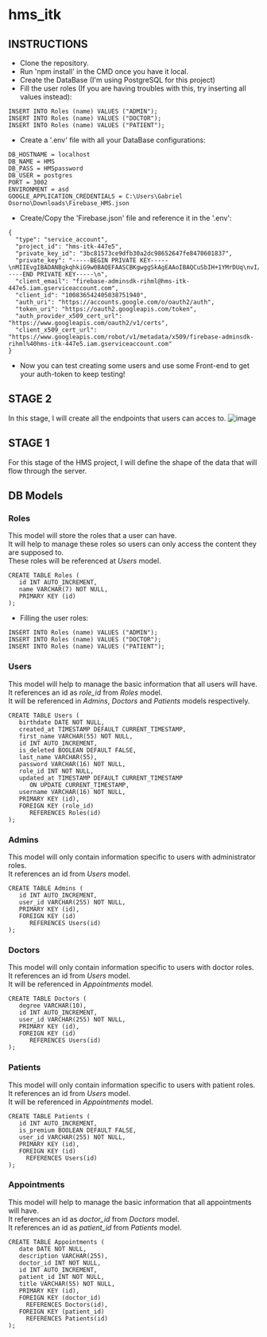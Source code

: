 # hms_itk

## INSTRUCTIONS
- Clone the repository.
- Run 'npm install' in the CMD once you have it local.
- Create the DataBase (I'm using PostgreSQL for this project)
- Fill the user roles (If you are having troubles with this, try inserting all values instead):
```
INSERT INTO Roles (name) VALUES ("ADMIN");
INSERT INTO Roles (name) VALUES ("DOCTOR");
INSERT INTO Roles (name) VALUES ("PATIENT");
```
- Create a '.env' file with all your DataBase configurations:
```
DB_HOSTNAME = localhost
DB_NAME = HMS
DB_PASS = HMSpassword
DB_USER = postgres
PORT = 3002
ENVIRONMENT = asd
GOOGLE_APPLICATION_CREDENTIALS = C:\Users\Gabriel Osorno\Downloads\Firebase_HMS.json
```
- Create/Copy the 'Firebase.json' file and reference it in the '.env':
```
{
  "type": "service_account",
  "project_id": "hms-itk-447e5",
  "private_key_id": "3bc81573ce9dfb30a2dc98652647fe8470601837",
  "private_key": "-----BEGIN PRIVATE KEY-----\nMIIEvgIBADANBgkqhkiG9w0BAQEFAASCBKgwggSkAgEAAoIBAQCuSbIH+1YMrDUq\nvI/Cwcab4jDmPETV5FO+W4bEzkbReb/UZPwacGkQhYdr6WF6WWWB0fmd1BZERb0P\nZoEpB8W8KJr84gHAnsTavzqcoNJ/5srV7cDNNX4/SFg/+GgkotdOmGzdqMNvhoup\nnBaPj5QfpxEN7IKvumoAS/iJbVEA7HT39WZRJFTGHC9ax6QGs+Q4xIqmvW1NAV0Z\nErcDr1Bu/wRLZcEDWCW5hUHrAzqg8EFepZ9lgu6sx1IQXY4pd4jKzXCkVsWSILyT\nPxJ7ChnJ5mial1366pFeT37g/FiZbnVsEtWJipVDKhMNu1YgPjdMkWKX73jhIrRp\nO1wp6L1TAgMBAAECggEAD6Qie4/lSY7c2KCCgFZ2lf/HJqpq/Q0YLOG25wuiFGOK\nQSvs6gyDiU2KeTdBHcNPFkb7UVw6wVbG4E5xMfb2GmxEeIRp5tj4zq7RukO+kGbs\ndiV3o5L06QX7kYYgBoWsr+uC/aOLIoOfHhIZfjnC79JE+AxtMAsZPzySKfcrCVuJ\nNRPJ5rD5Z4JzuctrAPGEMV++7Yj03OaFE0cs/X9sXtUS/xUMZ8dxeGlCMvCBI/4R\nClQOhmny36k9gY3d74CvhSR1dOlvTKzlfvkztn9cmft+IReRCSRd2aiwN5cmjC12\ntqBD1bXGmdfyV0A+ZMpL3nZEo+iKKs1mM7CIqO/c8QKBgQDbVlPOClOs90M/mQML\nvz0m/UmSL1ef29hJ2q0kaNWD0YcIzLP1Y8o1ZtyFR8pWicB73iMr7cTgpYI+fVa/\ntk1v0SkqnN5NzDTolvCgX9+ZIyrJdv8ken9R7XbTXJIKwlDAFF1tKY2Cwp7gL0hM\nNpAUH78oCNEZnTcXbBtcVhpqYwKBgQDLa6ilo9ukSHdXHwRN66TqKAFHlcMmLTiS\nU923Iz6GX9DqAySj3pZOhSlUn3LHCXHuGEgWsVQvsPPDFNPb/gIS+dw46WB5xUKA\n1Y80a6+7dk5HV8CciWO9Z6ONMGS6CEzftilioWzxcE5tjjoI43Kbtb+/VBE+43wk\nZS+nUWDcUQKBgEjD9P2P836YcVjx/E6zXShIM1YqGpnQJ4so3vQLS3p10qSatMEe\nIAFjZJla3cej35W4dlamhQA6KGFu1462fi4wZ8XZUO7iZlMbcCzkYZu+TP2VWsPR\nV9foPdmVBmZHXN68YtpKRMYypt6dEREnsNjcR2CSvDwRKiu9E76oWg8dAoGBAIXv\nweAmLoVRzXoIix3/DNu8MXN/0Tk+xyPZon9l7lItnnGmViardU4H8XmtbrZMqr45\nMKX4ZlTsbuPAv+n2qkjySSUTzJkA39PSSXMbgF6u+8WPqtumvoxEQ/S/q2Kt+mfG\nGiO94+xopMsPvXiCwcByf+krIhvFTsTr9t90/pCxAoGBAK2abf+oxxuWpVEd5jfN\nbhgTQKyAdBG5jLGY/R08/52LLys8d3yXHCeXeclDczx7rRbI+LL73uD8AHNqCy1/\nKZZ9xdc3U8xmKPWux3s1liQyudYvVw/haf1Y9Bs72qJYZGsdpND1Ynqj3dHMRR9j\nHYx+dWEcJlLKa9VQdBh2XFHo\n-----END PRIVATE KEY-----\n",
  "client_email": "firebase-adminsdk-rihml@hms-itk-447e5.iam.gserviceaccount.com",
  "client_id": "100836542405038751940",
  "auth_uri": "https://accounts.google.com/o/oauth2/auth",
  "token_uri": "https://oauth2.googleapis.com/token",
  "auth_provider_x509_cert_url": "https://www.googleapis.com/oauth2/v1/certs",
  "client_x509_cert_url": "https://www.googleapis.com/robot/v1/metadata/x509/firebase-adminsdk-rihml%40hms-itk-447e5.iam.gserviceaccount.com"
}
```
- Now you can test creating some users and use some Front-end to get your auth-token to keep testing!

## STAGE 2
In this stage, I will create all the endpoints that users can acces to.
![image](https://user-images.githubusercontent.com/113383541/209158237-712f47ab-17b8-4638-93e0-88247e434c51.png)

## STAGE 1
For this stage of the HMS project, I will define the shape of the data that will flow through the server.

## DB Models
### Roles
This model will store the roles that a user can have.<br />
It will help to manage these roles so users can only access the content they are supposed to.<br />
These roles will be referenced at *Users* model.
```
CREATE TABLE Roles (
   id INT AUTO_INCREMENT,
   name VARCHAR(7) NOT NULL,
   PRIMARY KEY (id)
);
```
 - Filling the user roles:
```
INSERT INTO Roles (name) VALUES ("ADMIN");
INSERT INTO Roles (name) VALUES ("DOCTOR");
INSERT INTO Roles (name) VALUES ("PATIENT");
```

### Users
This model will help to manage the basic information that all users will have.<br />
It references an id as *role_id* from *Roles* model.<br />
It will be referenced in *Admins*, *Doctors* and *Patients* models respectively.
```
CREATE TABLE Users (
   birthdate DATE NOT NULL,
   created_at TIMESTAMP DEFAULT CURRENT_TIMESTAMP,
   first_name VARCHAR(55) NOT NULL,
   id INT AUTO_INCREMENT,
   is_deleted BOOLEAN DEFAULT FALSE,
   last_name VARCHAR(55),
   password VARCHAR(16) NOT NULL,
   role_id INT NOT NULL,
   updated_at TIMESTAMP DEFAULT CURRENT_TIMESTAMP
      ON UPDATE CURRENT_TIMESTAMP,
   username VARCHAR(16) NOT NULL,
   PRIMARY KEY (id),
   FOREIGN KEY (role_id)
      REFERENCES Roles(id)
);
```

### Admins
This model will only contain information specific to users with administrator roles.<br />
It references an id from *Users* model.
```
CREATE TABLE Admins (
   id INT AUTO_INCREMENT,
   user_id VARCHAR(255) NOT NULL,
   PRIMARY KEY (id),
   FOREIGN KEY (id)
      REFERENCES Users(id)
);
```

### Doctors
This model will only contain information specific to users with doctor roles.<br />
It references an id from *Users* model.<br />
It will be referenced in *Appointments* model.
```
CREATE TABLE Doctors (
   degree VARCHAR(10),
   id INT AUTO_INCREMENT,
   user_id VARCHAR(255) NOT NULL,
   PRIMARY KEY (id),
   FOREIGN KEY (id)
      REFERENCES Users(id)
);
```

### Patients
This model will only contain information specific to users with patient roles.<br />
It references an id from *Users* model.<br />
It will be referenced in *Appointments* model.
```
CREATE TABLE Patients (
   id INT AUTO_INCREMENT,
   is_premium BOOLEAN DEFAULT FALSE,
   user_id VARCHAR(255) NOT NULL,
   PRIMARY KEY (id),
   FOREIGN KEY (id)
     REFERENCES Users(id)
);
```

### Appointments
This model will help to manage the basic information that all appointments will have.<br />
It references an id as *doctor_id* from *Doctors* model.<br />
It references an id as *patient_id* from *Patients* model.
```
CREATE TABLE Appointments (
   date DATE NOT NULL,
   description VARCHAR(255),
   doctor_id INT NOT NULL,
   id INT AUTO_INCREMENT,
   patient_id INT NOT NULL,
   title VARCHAR(55) NOT NULL,
   PRIMARY KEY (id),
   FOREIGN KEY (doctor_id)
     REFERENCES Doctors(id),
   FOREIGN KEY (patient_id)
     REFERENCES Patients(id)
);
```

